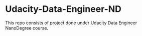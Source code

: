 # Udacity-Data-Engineer-ND
This repo consists of project done under Udacity Data Engineer NanoDegree course.
